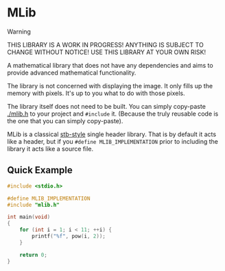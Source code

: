 # MLib

> [!WARNING]
> THIS LIBRARY IS A WORK IN PROGRESS! ANYTHING IS SUBJECT TO CHANGE WITHOUT NOTICE! USE THIS LIBRARY AT YOUR OWN RISK!

A mathematical library that does not have any dependencies and aims to provide advanced mathematical functionality.

The library is not concerned with displaying the image. It only fills up the memory with pixels. It's up to you what to do with those pixels.

The library itself does not need to be built. You can simply copy-paste [./mlib.h](./mlib.h) to your project and `#include` it. (Because the truly reusable code is the one that you can simply copy-paste).

MLib is a classical [stb-style](https://github.com/nothings/stb) single header library. That is by default it acts like a header, but if you `#define MLIB_IMPLEMENTATION` prior to including the library it acts like a source file.

## Quick Example

```c
#include <stdio.h>

#define MLIB_IMPLEMENTATION
#include "mlib.h"

int main(void)
{
    for (int i = 1; i < 11; ++i) {
        printf("%f", pow(i, 2));
    }

    return 0;
}
```
